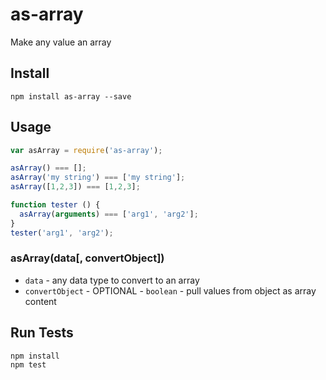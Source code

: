 # as-array

Make any value an array

## Install

```
npm install as-array --save
```

## Usage

```js
var asArray = require('as-array');

asArray() === [];
asArray('my string') === ['my string'];
asArray([1,2,3]) === [1,2,3];

function tester () {
  asArray(arguments) === ['arg1', 'arg2'];
}
tester('arg1', 'arg2');
```

### asArray(data[, convertObject])

* `data` - any data type to convert to an array
* `convertObject` - OPTIONAL - `boolean` - pull values from object as array content

## Run Tests

```
npm install
npm test
```